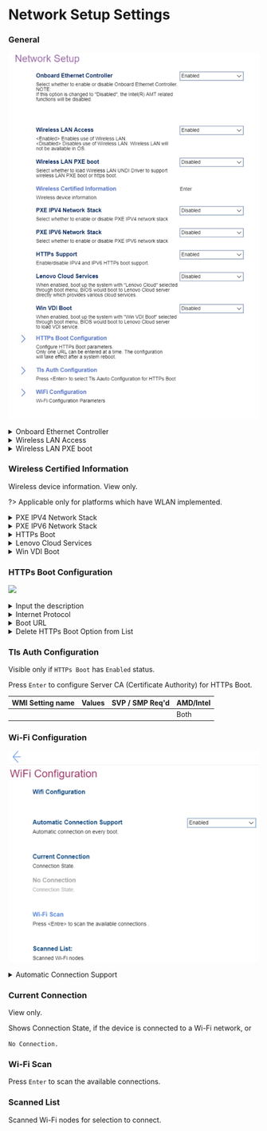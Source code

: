 # Network Setup Settings #

### General ###

![](./img/networksetup.png)

<details><summary>Onboard Ethernet Controller</summary>

Whether to enable the Onboard Ethernet Controller.

Options:

1. **Enabled** – Default. 
2. Disabled.

!> When `Disabled`:<br>    •`PXE IPV4 Network Stack` setting becomes unavailable<br>    •`PXE IPV6 Network Stack` setting becomes unavailable<br> •`Intel(R) AMT` related functions are disabled.<br>

| WMI Setting name | Values | SVP / SMP Req'd | AMD/Intel |
|:---|:---|:---|:---|
| OnboardEthernetController | Disabled, Enabled | yes | Both |
</details>

<details><summary>Wireless LAN Access</summary>

Whether Wireless LAN will be available in OS.

Options:

1. **Enabled** - Default. 
2. Disabled.

| WMI Setting name | Values | SVP / SMP Req'd | AMD/Intel |
|:---|:---|:---|:---|
| WirelessLANAccess |  | yes | Both |
</details>


<details><summary>Wireless LAN PXE boot</summary>

Whether to support wireless LAN PXE (Pre-boot Execution Environment) boot or HTTPs boot.

?> This works by loading the Wireless LAN (Local Area Network) UNDI (Universal Network Driver Interface) Driver.

1. Enabled.
2. **Disabled** – Default.

| WMI Setting name | Values | SVP / SMP Req'd | AMD/Intel |
|:---|:---|:---|:---|
| WirelessLANPXE |  | yes | Both |
</details>


### Wireless Certified Information ###

Wireless device information. View only.

?> Applicable only for platforms which have WLAN implemented.

<!-- NO WMI -->

<details><summary>PXE IPV4 Network Stack</summary>

Options:

1. **Enabled** – Default.
2. Disabled 

?> Unavailable if `Onboard Ethernet Controller` is set to `Disabled`.

| WMI Setting name | Values | SVP / SMP Req'd | AMD/Intel |
|:---|:---|:---|:---|
| PXEIPV4NetworkStack | Disabled, Enabled | yes | Both |
</details>


<details><summary>PXE IPV6 Network Stack</summary>

Options:

1. **Enabled** – Default.
2. Disabled

?> Unavailable if `Onboard Ethernet Controller` is set to `Disabled`.

| WMI Setting name | Values | SVP / SMP Req'd | AMD/Intel |
|:---|:---|:---|:---|
| PXEIPV6NetworkStack | Disabled, Enabled | yes | Both |
</details>


<details><summary>HTTPs Boot</summary>

Options:

1. Enabled – the `HTTPs Boot Configuration` and `Tls Auth Configuration` will be shown for custom configuration.
2. **Disabled** – Default.

| WMI Setting name | Values | SVP / SMP Req'd | AMD/Intel |
|:---|:---|:---|:---|
|  |  | yes | Both |

<!-- NO WMI -->

</details>

<details><summary>Lenovo Cloud Services</summary>

?> Only available if `Secure Boot` is `Enabled`.

Whether to boot system with `Lenovo Cloud` selected through boot menu, so that BIOS boots to Lenovo Cloud server directly, which provides various cloud services.

Options:

1. Enabled.
2. **Disabled** – Default. 

?> Once the feature is enabled, then it becomes available for selection in `BIOS -> Startup -> Edit Boot Order`, or `BIOS -> Startup -> Network Boot`, or via F12 Boot Menu.<br><br /> When `Lenovo Cloud Services` booted, then following options will be available for selection:<br />
•**Lenovo Cloud Deploy (ITC)** – sends Factory-Style images to customers for deployment in the field. <br /> Additional information: [Lenovo Cloud Deploy](https://www.lenovoclouddeploy.com/en/auth/welcome).<br /> •**Windows Virtual Desktop (VDI)** – provides the VDI environment to customer. VDI itself must be setup by the customer (IT Admin). If this option is selected, then it will become available as a boot option. <br /><br /> Additional information is available here: [Client Virtualization & Infrastructure Solutions - Lenovo](https://www.lenovo.com/lt/lt/data-center/solutions/client-virtualization) and [Windows Virtual Desktop](https://www.microsoft.com/en-us/microsoft-365/blog/2019/09/30/windows-virtual-desktop-generally-available-worldwide/).

| WMI Setting name | Values | SVP / SMP Req'd | AMD/Intel |
|:---|:---|:---|:---|
|  |  | yes | Both |

</details>


<details><summary>Win VDI Boot</summary>

Win VDI (Virtual Desktop Infrastructure) Boot.

Whether to boot the system with `Win VDI Boot` selected through boot menu, so that BIOS boots to Lenovo Cloud server, to load VDI service.

Options:

1. Enabled.
2. **Disabled** – Default. 

| WMI Setting name | Values | SVP / SMP Req'd | AMD/Intel |
|:---|:---|:---|:---|
|  |  |  | Both |
</details>


### HTTPs Boot Configuration ###

![](./img/httpsbootconfig.png) 

<details><summary>Input the description</summary>

Input a label for new created URL, press `Enter`, and it will be displayed in the boot sequence menu.

| WMI Setting name | Values | SVP / SMP Req'd | AMD/Intel |
|:---|:---|:---|:---|
|  |  |  | Both |
</details>

<details><summary>Internet Protocol</summary>

Select Internet Protocol to use for this HTTPs Boot option.

Options:

1. **Ipv4** – Default. 
2. Ipv6

| WMI Setting name | Values | SVP / SMP Req'd | AMD/Intel |
|:---|:---|:---|:---|
|  |  | yes | Both |
</details>

<details><summary>Boot URL</summary>

A new Boot Option will be created according to this Boot URL.

Accepts HTTPs URLs only.

?> Use `Tls Auth Configuration` to import the CA (Certificate Authority) to support the HTTPs boot.

| WMI Setting name | Values | SVP / SMP Req'd | AMD/Intel |
|:---|:---|:---|:---|
|  |  |  | Both |
</details>

<details><summary>Delete HTTPs Boot Option from List</summary>

The list of HTTPs Boot options. <br>

Select and press `Enter` to remove an EFI HTTPs boot option.

| WMI Setting name | Values | SVP / SMP Req'd | AMD/Intel |
|:---|:---|:---|:---|
|  |  |  | Both |
</details>

### Tls Auth Configuration ###

Visible only if `HTTPs Boot` has `Enabled` status.<br>

Press `Enter` to configure Server CA (Certificate Authority) for HTTPs Boot. 

| WMI Setting name | Values | SVP / SMP Req'd | AMD/Intel |
|:---|:---|:---|:---|
|  |  |  | Both |

### Wi-Fi Configuration ###

![](./img/wificonfig.png)

<details><summary>Automatic Connection Support</summary>

Whether to enable or disable automatic Wifi connection on every boot.

1. Enabled 
2. **Disabled** - Default. 

| WMI Setting name | Values | SVP / SMP Req'd | AMD/Intel |
|:---|:---|:---|:---|
|  |  |  | Both |
</details>


### Current Connection ###

View only.

Shows Connection State, if the device is connected to a Wi-Fi network, or

`No Connection.`

### Wi-Fi Scan ###

Press `Enter` to scan the available connections.

### Scanned List ###

Scanned Wi-Fi nodes for selection to connect.